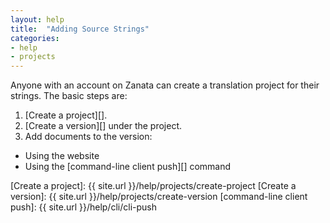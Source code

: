 ```yaml
---
layout: help
title:  "Adding Source Strings"
categories:
- help
- projects
---
```


Anyone with an account on Zanata can create a translation project for their strings. The basic steps are:

 1. [Create a project][].
 1. [Create a version][] under the project.
 1. Add documents to the version:
   - Using the website
   - Using the [command-line client push][] command


[Create a project]: {{ site.url }}/help/projects/create-project
[Create a version]: {{ site.url }}/help/projects/create-version
[command-line client push]: {{ site.url }}/help/cli/cli-push
